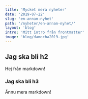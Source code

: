 ```yaml
---
title: 'Mycket mera nyheter'
date: '2019-07-22'
slug: 'en-annan-nyhet'
path: '/nyheter/en-annan-nyhet/'
layout: 'blog'
intro: 'Mitt intro från frontmatter'
image: 'blog/damocha2019.jpg'
---
```


## Jag ska bli h2

Hej från markdown!

### Jag ska bli h3

Ännu mera markdown!
